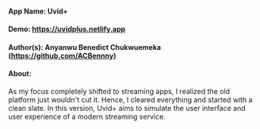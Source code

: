 #### App Name: Uvid+

#### Demo: https://uvidplus.netlify.app

#### Author(s): Anyanwu Benedict Chukwuemeka (https://github.com/ACBennny)

#### About: 
As my focus completely shifted to streaming apps, I realized the old platform just wouldn't cut it. Hence, I cleared everything and started with a clean slate. 
In this version, Uvid+ aims to simulate the user interface and user experience of a modern streaming service. 

